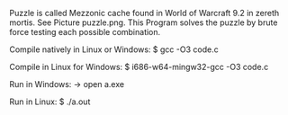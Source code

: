 Puzzle is called Mezzonic cache found in World of Warcraft 9.2 in zereth mortis.
See Picture puzzle.png.
This Program solves the puzzle by brute force testing each possible combination. 

Compile natively in Linux or Windows:
$ gcc -O3 code.c

Compile in Linux for Windows:
$ i686-w64-mingw32-gcc -O3 code.c

Run in Windows:
-> open a.exe

Run in Linux:
$ ./a.out
 
